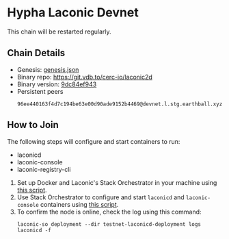 # Hypha Laconic Devnet

This chain will be restarted regularly.

## Chain Details

* Genesis: [genesis.json](genesis.json)
* Binary repo: https://git.vdb.to/cerc-io/laconic2d
* Binary version: [9dc84ef943](https://git.vdb.to/cerc-io/laconic2d/commit/9dc84ef9438e32a40df4274de79f72abe6d6d9a7)
* Persistent peers
  ```
  96ee440163f4d7c194be63e00d90ade9152b4469@devnet.l.stg.earthball.xyz:26656
  ```

## How to Join

The following steps will configure and start containers to run:
* laconicd
* laconic-console
* laconic-registry-cli

1. Set up Docker and Laconic's Stack Orchestrator in your machine using [this script](https://raw.githubusercontent.com/cerc-io/stack-orchestrator/main/scripts/quick-install-linux.sh).
2. Use Stack Orchestrator to configure and start `laconicd` and `laconic-console` containers using [this script](https://github.com/hyphacoop/laconic-testnets/raw/main/devnet/setup-containers.sh).
3. To confirm the node is online, check the log using this command:
   ```
   laconic-so deployment --dir testnet-laconicd-deployment logs laconicd -f
   ```
